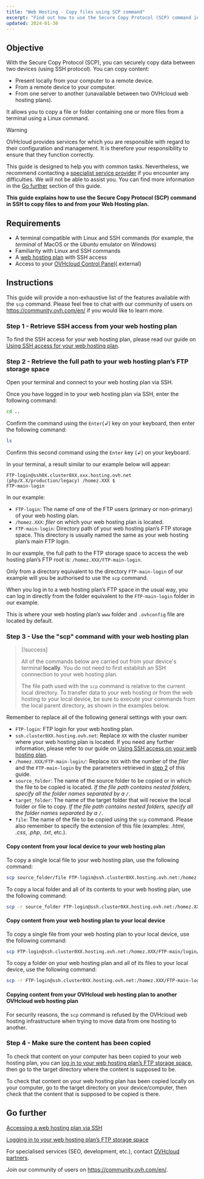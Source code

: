 ```yaml
---
title: "Web Hosting - Copy files using SCP command"
excerpt: "Find out how to use the Secure Copy Protocol (SCP) command in SSH to copy files to and from your web hosting plan"
updated: 2024-01-30
---
```


## Objective

With the Secure Copy Protocol (SCP), you can securely copy data between two devices (using SSH protocol). You can copy content:

- Present locally from your computer to a remote device.
- From a remote device to your computer.
- From one server to another (unavailable between two OVHcloud web hosting plans).

It allows you to copy a file or folder containing one or more files from a terminal using a Linux command.

> [!warning]
>
> OVHcloud provides services for which you are responsible with regard to their configuration and management. It is therefore your responsibility to ensure that they function correctly.
>
> This guide is designed to help you with common tasks. Nevertheless, we recommend contacting a [specialist service provider](https://partner.ovhcloud.com/en-gb/directory/) if you encounter any difficulties. We will not be able to assist you. You can find more information in the [Go further](#go-further) section of this guide.
>

**This guide explains how to use the Secure Copy Protocol (SCP) command in SSH to copy files to and from your Web Hosting plan.**

## Requirements

- A terminal compatible with Linux and SSH commands (for example, the *terminal* of MacOS or the *Ubuntu* emulator on Windows)
- Familiarity with Linux and SSH commands
- A [web hosting plan](https://www.ovhcloud.com/en-gb/web-hosting/) with SSH access
- Access to your [OVHcloud Control Panel](/links/manager){.external}

## Instructions

This guide will provide a non-exhaustive list of the features available with the `scp` command. Please feel free to chat with our community of users on <https://community.ovh.com/en/> if you would like to learn more.

### Step 1 - Retrieve SSH access from your web hosting plan

To find the SSH access for your web hosting plan, please read our guide on [Using SSH access for your web hosting plan](/pages/web_cloud/web_hosting/ssh_on_webhosting).

### Step 2 - Retrieve the full path to your web hosting plan’s FTP storage space<a name="step2"></a>

Open your terminal and connect to your web hosting plan via SSH.

Once you have logged in to your web hosting plan via SSH, enter the following command: 

```bash
cd ..
```

Confirm the command using the `Enter`(↲) key on your keyboard, then enter the following command:

```bash
ls
```

Confirm this second command using the `Enter` key (↲) on your keyboard.

In your terminal, a result similar to our example below will appear:

```console
FTP-login@ssh0X.cluster0XX.xxx.hosting.ovh.net (php/X.X/production/legacy) /homez.XXX $
FTP-main-login
```

In our example:

- `FTP-login`: The name of one of the FTP users (primary or non-primary) of your web hosting plan.
- `/homez.XXX`: *filer* on which your web hosting plan is located.
- `FTP-main-login`: Directory path of your web hosting plan’s FTP storage space. This directory is usually named the same as your web hosting plan’s main FTP login.

In our example, the full path to the FTP storage space to access the web hosting plan’s FTP root is: `/homez.XXX/FTP-main-login`.

Only from a directory equivalent to the directory `FTP-main-login` of our example will you be authorised to use the `scp` command.

When you log in to a web hosting plan’s FTP space in the usual way, you can log in directly from the folder equivalent to the `FTP-main-login` folder in our example.

This is where your web hosting plan’s `www` folder and `.ovhconfig` file are located by default.

### Step 3 - Use the "scp" command with your web hosting plan

> [!success]
>
> All of the commands below are carried out from your device's terminal **locally**. You do not need to first establish an SSH connnection to your web hosting plan.
>
> The file path used with the `scp` command is relative to the current local directory. To transfer data to your web hosting or from the web hosting to your local device, be sure to execute your commands from the local parent directory, as shown in the examples below.
>

Remember to replace all of the following general settings with your own:

- `FTP-login`: FTP login for your web hosting plan.
- `ssh.cluster0XX.hosting.ovh.net`: Replace `XX` with the cluster number where your web hosting plan is located. If you need any further information, please refer to our guide on [Using SSH access on your web hosting plan](/pages/web_cloud/web_hosting/ssh_on_webhosting).
- `/homez.XXX/FTP-main-login/`: Replace `XXX` with the number of the *filer* and the `FTP-main-login` by the parameters retrieved in [step 2](#step2) of this guide.
- `source_folder`: The name of the source folder to be copied or in which the file to be copied is located. *If the file path contains nested folders, specify all the folder names separated by a `/`*.
- `target_folder`: The name of the target folder that will receive the local folder or file to copy. *If the file path contains nested folders, specify all the folder names separated by a `/`*.
- `file`: The name of the file to be copied using the `scp` command. Please also remember to specify the extension of this file (examples: *.html*, *.css*, *.php*, *.txt*, etc.).

#### Copy content from your local device to your web hosting plan

To copy a single local file to your web hosting plan, use the following command:

```bash
scp source_folder/file FTP-login@ssh.cluster0XX.hosting.ovh.net:/homez.XXX/FTP-main-login/target_folder
```

To copy a local folder and all of its contents to your web hosting plan, use the following command:

```bash
scp -r source_folder FTP-login@ssh.cluster0XX.hosting.ovh.net:/homez.XXX/FTP-main-login/target_folder 
```

#### Copy content from your web hosting plan to your local device

To copy a single file from your web hosting plan to your local device, use the following command:

```bash
scp FTP-login@ssh.cluster0XX.hosting.ovh.net:/homez.XXX/FTP-main/login/source_folder/file target_folder 
```

To copy a folder on your web hosting plan and all of its files to your local device, use the following command:

```bash
scp -r FTP-login@ssh.cluster0XX.hosting.ovh.net:/homez.XXX/FTP-main-login/source_folder target_folder
```

#### Copying content from your OVHcloud web hosting plan to another OVHcloud web hosting plan

For security reasons, the `scp` command is refused by the OVHcloud web hosting infrastructure when trying to move data from one hosting to another.

### Step 4 - Make sure the content has been copied

To check that content on your computer has been copied to your web hosting plan, you can [log in to your web hosting plan’s FTP storage space](/pages/web_cloud/web_hosting/ftp_connection), then go to the target directory where the content is supposed to be.

To check that content on your web hosting plan has been copied locally on your computer, go to the target directory on your device/computer, then check that the content that is supposed to be copied is there.

## Go further <a name="go-further"></a>

[Accessing a web hosting plan via SSH](/pages/web_cloud/web_hosting/ssh_on_webhosting)

[Logging in to your web hosting plan’s FTP storage space](/pages/web_cloud/web_hosting/ftp_connection)

For specialised services (SEO, development, etc.), contact [OVHcloud partners](https://partner.ovhcloud.com/en-gb/directory/).
 
Join our community of users on <https://community.ovh.com/en/>.